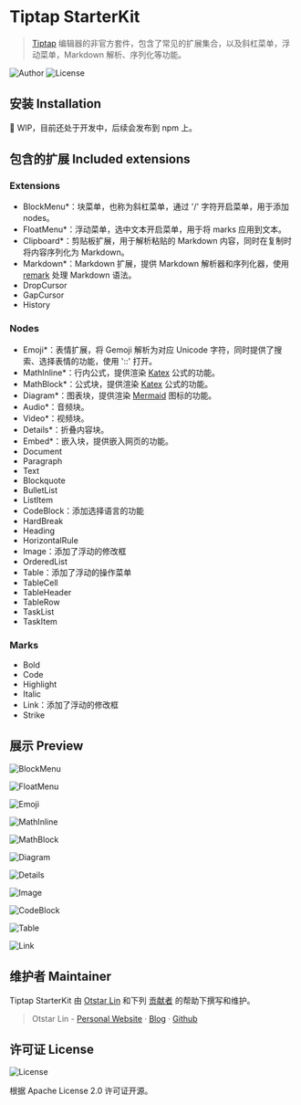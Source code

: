 # Tiptap StarterKit

> [Tiptap](https://tiptap.dev/) 编辑器的非官方套件，包含了常见的扩展集合，以及斜杠菜单，浮动菜单，Markdown 解析、序列化等功能。

![Author](https://img.shields.io/badge/Author-Otstar%20Lin-blue.svg?style=flat-square) ![License](https://img.shields.io/github/license/syfxlin/tiptap-starter-kit.svg?style=flat-square)

## 安装 Installation

🚧 WIP，目前还处于开发中，后续会发布到 npm 上。

## 包含的扩展 Included extensions

### Extensions

- BlockMenu\*：块菜单，也称为斜杠菜单，通过 '/' 字符开启菜单，用于添加 nodes。
- FloatMenu\*：浮动菜单，选中文本开启菜单，用于将 marks 应用到文本。
- Clipboard\*：剪贴板扩展，用于解析粘贴的 Markdown 内容，同时在复制时将内容序列化为 Markdown。
- Markdown\*：Markdown 扩展，提供 Markdown 解析器和序列化器，使用 [remark](https://github.com/remarkjs/remark) 处理
  Markdown 语法。
- DropCursor
- GapCursor
- History

### Nodes

- Emoji\*：表情扩展，将 Gemoji 解析为对应 Unicode 字符，同时提供了搜索、选择表情的功能，使用 '::' 打开。
- MathInline\*：行内公式，提供渲染 [Katex](https://katex.org/) 公式的功能。
- MathBlock\*：公式块，提供渲染 [Katex](https://katex.org/) 公式的功能。
- Diagram\*：图表块，提供渲染 [Mermaid](https://mermaid-js.github.io/mermaid/#/) 图标的功能。
- Audio\*：音频块。
- Video\*：视频块。
- Details\*：折叠内容块。
- Embed\*：嵌入块，提供嵌入网页的功能。
- Document
- Paragraph
- Text
- Blockquote
- BulletList
- ListItem
- CodeBlock：添加选择语言的功能
- HardBreak
- Heading
- HorizontalRule
- Image：添加了浮动的修改框
- OrderedList
- Table：添加了浮动的操作菜单
- TableCell
- TableHeader
- TableRow
- TaskList
- TaskItem

### Marks

- Bold
- Code
- Highlight
- Italic
- Link：添加了浮动的修改框
- Strike

## 展示 Preview

![BlockMenu](https://user-images.githubusercontent.com/28844480/140959036-376e79b4-df5a-46b3-811e-17ea149e4845.png)

![FloatMenu](https://user-images.githubusercontent.com/28844480/140959231-f2772aca-d28b-431e-9a12-3a97e6b119ec.png)

![Emoji](https://user-images.githubusercontent.com/28844480/140959636-e5156fdf-794a-460c-b260-d6150f74cd5d.png)

![MathInline](https://user-images.githubusercontent.com/28844480/140959757-8f3f3792-1c51-458f-8955-ec9847cb0564.png)

![MathBlock](https://user-images.githubusercontent.com/28844480/140959920-80f8706e-7831-4c59-ac70-fdc756da2899.png)

![Diagram](https://user-images.githubusercontent.com/28844480/140960707-c7d29985-77c5-41f8-95f5-ac28be442d8c.png)

![Details](https://user-images.githubusercontent.com/28844480/140960872-fe544fe9-03e8-4693-90fe-808b38a905f7.png)

![Image](https://user-images.githubusercontent.com/28844480/140961033-8dce1563-77eb-442a-82e7-4b813be39b4a.png)

![CodeBlock](https://user-images.githubusercontent.com/28844480/140961155-c47e731f-c725-43e7-b047-6cb4fe4f7600.png)

![Table](https://user-images.githubusercontent.com/28844480/140961705-6e13af92-6b88-4f3c-99de-3fa76311e079.png)

![Link](https://user-images.githubusercontent.com/28844480/140959457-20939e99-8821-4f5f-b5fc-f976a2bd7950.png)

## 维护者 Maintainer

Tiptap StarterKit 由 [Otstar Lin](https://ixk.me/)
和下列 [贡献者](https://github.com/syfxlin/tiptap-starter-kit/graphs/contributors) 的帮助下撰写和维护。

> Otstar Lin - [Personal Website](https://ixk.me/) · [Blog](https://blog.ixk.me/) · [Github](https://github.com/syfxlin)

## 许可证 License

![License](https://img.shields.io/github/license/syfxlin/tiptap-starter-kit.svg?style=flat-square)

根据 Apache License 2.0 许可证开源。
